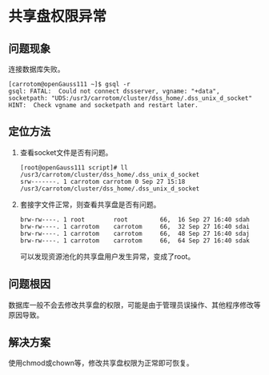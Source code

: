 
# 共享盘权限异常

## 问题现象

连接数据库失败。

```shell
[carrotom@openGauss111 ~]$ gsql -r
gsql: FATAL:  Could not connect dssserver, vgname: "+data", socketpath: "UDS:/usr3/carrotom/cluster/dss_home/.dss_unix_d_socket"
HINT:  Check vgname and socketpath and restart later.
```

## 定位方法

1. 查看socket文件是否有问题。

    ```shell
    [root@openGauss111 script]# ll /usr3/carrotom/cluster/dss_home/.dss_unix_d_socket
    srw-------. 1 carrotom carrotom 0 Sep 27 15:18 /usr3/carrotom/cluster/dss_home/.dss_unix_d_socket
    ```


2. 套接字文件正常，则查看共享盘是否有问题。
    ```shell
    brw-rw----. 1 root        root         66,  16 Sep 27 16:40 sdah
    brw-rw----. 1 carrotom    carrotom     66,  32 Sep 27 16:40 sdai
    brw-rw----. 1 carrotom    carrotom     66,  48 Sep 27 16:40 sdaj
    brw-rw----. 1 carrotom    carrotom     66,  64 Sep 27 16:40 sdak
    ```
    
    可以发现资源池化的共享盘用户发生异常，变成了root。

## 问题根因

数据库一般不会去修改共享盘的权限，可能是由于管理员误操作、其他程序修改等原因导致。


## 解决方案

使用chmod或chown等，修改共享盘权限为正常即可恢复。

